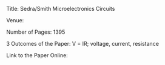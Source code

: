 Title: Sedra/Smith Microelectronics Circuits

Venue:

Number of Pages: 1395

3 Outcomes of the Paper: V = IR; voltage, current, resistance

Link to the Paper Online: 

